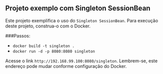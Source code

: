 ## Projeto exemplo com Singleton SessionBean

Este projeto exemplifica o uso do `Singleton SessionBean`.
Para execução deste projeto, construa-o com o Docker.

###Passos:
* `docker build -t singleton .`
* `docker run -d -p 8080:8080 singleton`

Acesse o link `http://192.168.99.100:8080/singleton`. 
Lembrem-se, este endereço pode mudar conforme configuração do Docker.
